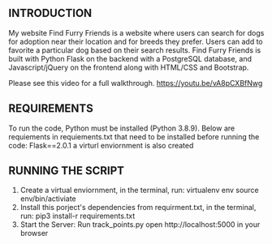 
INTRODUCTION
---------------------
My website Find Furry Friends is a website where users can search for dogs for adoption near their location and for breeds they prefer. Users can add to favorite a particular dog based on their search results. Find Furry Friends is built with Python Flask on the backend with a PostgreSQL database, and Javascript/jQuery on the frontend along with HTML/CSS and Bootstrap.

Please see this video for a full walkthrough.
https://youtu.be/vA8pCXBfNwg

REQUIREMENTS
---------------------
To run the code, Python must be installed (Python 3.8.9).
Below are requiements in requiements.txt that need to be installed before running the code:
Flask==2.0.1
a virturl enviornment is also created 

RUNNING THE SCRIPT
---------------------
1. Create a virtual enviornment, in the terminal, run:
virtualenv env
source env/bin/activiate
2. Install this porject's dependencies from requirment.txt, in the terminal, run:
pip3 install-r requirements.txt
3. Start the Server:
Run track_points.py
open http://localhost:5000 in your browser
